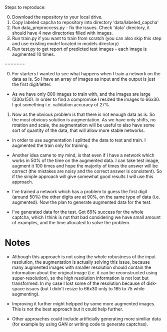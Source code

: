 Steps to reproduce: 

0. Download the repository to your local drive. 
1. Copy labeled capcha to repository into directory 'data/labeled_capcha'
2. Run data_preproccess.py - fix the issues. Check 'data' directory, it should have 4 new directories filled with images. 
3. Run train.py if you want to train from scratch (you can also skip this step and use existing model located in models directory)
4. Run test.py to get report of predicted test images - each image is augmented 10 times. 


=======

0. For starters I wanted to see what happens when I train a network on the data as is. So I have an array of images as input and the output 
is just the first digit/letter. 

- As we have only 800 images to train with, and the images are large (330x150). In order to find a compromise I resized the images to 66x30. I got 
something i.e. validation accuracy of 27%.

1. Now as the obvious problem is that there is not enough data as is. So the most obvious solution is augmentation. As we have only shifts, 
no rotation and scale, the augmentation will be useful to also have some sort of quantity of the data, that will allow more stable networks. 

- in order to use augmentation I splitted the data to test and train. I augmented the train only for training. 

- Another idea came to my mind, is that even if I have a network which works in 50% of the time on the augmented data. I can take test image, augment it 100 times and hope the majority of times the answer will be correct (the mistakes are noisy and the correct answer is consistent). So if the simple approach will give somewhat good results I will use this approach. 

- I've trained a network which has a problem to guess the first digit (around 50%) the other digits are at 90%, on the same type of data (i.e. augmented). Now the plan to generate augmented data for the test. 

- I've generated data for the test. Got 69% success for the whole captcha, which I think is not that bad considering we have small amount of examples, and the time allocated to solve the problem. 


Notes
==== 

- Although this approach is not using the whole robustness of the input resolution, the augmentation is actually solving this issue, because many augmented images with smaller resolution should contain the information about the original image (i.e. it can be reconstructed using super-resolution), so the high resolution information is not lost but transformed. In my case I lost some of the resolution because of disk-space issues (but I didn't resize to 66x30 only to 165 to 75 while augmenting).

- Improving it further might helpped by some more augmented images. This is not the best approach but it could help further. 

- Other approaches could include artificially generating more similiar data (for example by using GAN or writing code to generate captchas). 